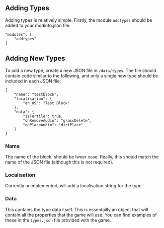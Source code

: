 ## Adding Types

Adding types is relatively simple. Firstly, the module `addtypes` should be added to your modinfo.json file:

```
"modules": [
	"addtypes"
]
```

## Adding New Types

To add a new type, create a new JSON file in `/data/types`. The file should contain code similar to the following, and only a single new type should be included in each JSON file:

```
{
	"name": "testblock",
	"localisation": {
		"en_US": "Test Block"
	},
	"data": {
		"isFertile": true,
		"onRemoveAudio": "grassDelete",
		"onPlaceAudio": "dirtPlace"
	}	
}
```

### Name

The name of the block, should be lwoer case. Really, this should match the name of the JSON file (although this is not required).

### Localisation

Currently unimplemented, will add a localisation string for the type

### Data

This contains the type data itself. This is essentailly an object that will contain all the properties that the game will use. You can find examples of these in the `types.json` file provided with the game.

